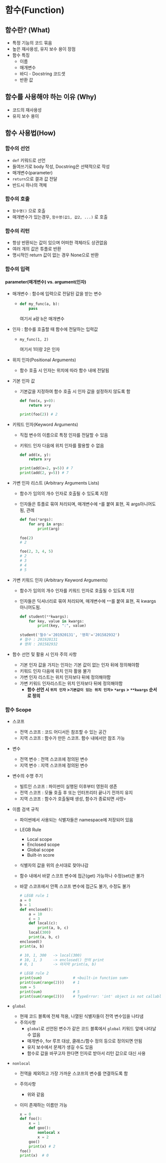 # 함수(Function)

## 함수란? (What)

- 특정 기능의 코드 묶음
- 높은 재사용성, 유지 보수 용이 장점
- 함수 특징
  - 이름
  - 매개변수
  - 바디 - Docstring 코드셋
  - 반환 값



## 함수를 사용해야 하는 이유 (Why)

- 코드의 재사용성
- 유지 보수 용이



## 함수 사용법(How)

### 함수의 선언

- `def` 키워드로 선언
- 들여쓰기로 body 작성, Docstring은 선택적으로 작성
- 매개변수(parameter)
-  `return`으로 결과 값 전달
  - 반드시 하나의 객체



### 함수의 호출

- `함수명()` 으로 호출
- 매개변수가 있는경우, `함수명(값1, 값2, ...)` 로 호출



### 함수의 리턴

- 항상 반환되는 값이 있으며 어떠한 객체라도 상관없음
- 여러 개의 값은 튜플로 반환
- 명시적인 return 값이 없는 경우 None으로 반환



### 함수의 입력

#### parameter(매개변수) vs. argument(인자)

- 매개변수 : 함수에 입력으로 전달된 값을 받는 변수

  - ```python
    def my_func(a, b):
    	pass
    ```

    여기서 a랑 b은 매개변수

- 인자 : 함수를 호출할 때 함수에 전달하는 입력값

  - ```
    my_func(1, 2)
    ```

    여기서 1이랑 2은 인자

- 위치 인자(Positional Arguments)
  - 함수 호출 시 인자는 위치에 따라 함수 내에 전달됨

- 기본 인자 값

  - 기본값을 지정하여 함수 호출 시 인자 값을 설정하지 않도록 함

    ```python
    def foo(x, y=0):
        return x+y
    
    print(foo(2)) # 2
    ```

- 키워드 인자(Keyword Arguments)

  - 직접 변수의 이름으로 특정 인자를 전달할 수 있음

  - 키워드 인자 다음에 위치 인자를 활용할 수 없음

    ```python
    def add(x, y):
        return x+y
    
    print(add(x=2, y=5)) # 7
    print(add(2, y=5)) # 7
    ```

- 가변 인자 리스트 (Arbitrary Arguments Lists)

  - 함수가 임의의 개수 인자로 호출될 수 있도록 지정

  - 인자들은 튜플로 묶여 처리되며, 매개변수에 `*`를 붙여 표현, 꼭 args아니어도 됨, 관례

    ```python
    def foo(*args):
    	for arg in args:
            print(arg)
          
    foo(2)
    # 2
    
    foo(2, 3, 4, 5)
    # 2
    # 3
    # 4
    # 5
    ```

- 가변 키워드 인자 (Arbitrary Keyword Arguments)

  - 함수가 임의의 개수 인자를 키워드 인자로 호출될 수 있도록 지정

  - 인자들은 딕셔너리로 묶여 처리되며, 매개변수에 `**`를 붙여 표현, 꼭 kwargs 아니어도됨.

    ```python
    def student(**kwargs):
        for key, value in kwargs:
            print(key, ":", value)
            
    student('철수'='201920131', '영희'='201582932')
    # 철수 : 201920131
    # 영희 : 201582932
    ```

- 함수 선언 및 활용 시 인자 주의 사항
  - 기본 인자 값을 가지는 인자는 기본 값이 없는 인자 뒤에 정의해야함
  - 키워드 인자 다음에 위치 인자 활용 불가
  - 가변 인자 리스트는 위치 인자보다 뒤에 정의해야함
  - 가변 키워드 인자리스트는 위치 인자보다 뒤에 정의해야함
    - **함수 선언 시 `위치 인자` >`기본값이 있는 위치 인자`> `*args` > `**kwargs` 순서로 정의**

### 함수 Scope

- 스코프
  - 전역 스코프 : 코드 어디서든 참조할 수 있는 공간
  - 지역 스코프 : 함수가 만든 스코프. 함수 내에서만 참조 가능

- 변수
  - 전역 변수 : 전역 스코프에 정의된 변수
  - 지역 변수 : 지역 스코프에 정의된 변수
- 변수의 수명 주기
  - 빌트인 스코프 : 파이썬이 실행된 이후부터 영원히 생존
  - 전역 스코프 : 모듈 호출 후 또는 인터프리터 끝나기 전까지 유지
  - 지역 스코프 : 함수가 호출될때 생성, 함수가 종료되면 사망:skull:

- 이름 검색 규칙

  - 파이썬에서 사용되는 식별자들은 namespace에 저장되어 있음

  - LEGB Rule

    - Local scope
    - Enclosed scope
    - Global scope
    - Built-in score

  - 식별자의 값을 위의 순서대로 찾아나감

  - 함수 내에서 바깥 스코프 변수에 접근(get) 가능하나 수정(set)은 불가

  - 바깥 스코프에서 안쪽 스코프 변수에 접근도 불가, 수정도 불가

    ```python
    # LEGB rule 1
    a = 0
    b = 1
    def enclosed():
        a = 10
        c = 3
        def local(c):
            print(a, b, c)
        local(300)
        print(a, b, c)
    enclosed()
    print(a, b)
    
    # 10, 1, 300   -> local(300)
    # 10, 1, 3     -> enclosed() 안의 print
    # 0, 1         -> 마지막 print(a, b)
    ```

    ```python
    # LEGB rule 2
    print(sum)              # <built-in function sum>
    print(sum(range(2)))    # 1
    sum = 5         
    print(sum)              # 5
    print(sum(range(2)))    # TypeError: 'int' object is not callable
    ```

    

- `global`
  - 현재 코드 블록에 전체 적용, 나열된 식별자들이 전역 변수임을 나타냄
  - 주의사항
    - `global`로 선언된 변수가 같은 코드 블록에서 `global` 키워드 앞에 나타날 수 없음
    - 매개변수, for 루프 대상, 클래스/함수 정의 등으로 정의되면 안됨
    - 유지 보수에서 문제가 생길 수도 있음
    - 함수로 값을 바꾸고자 한다면 인자로 받아서 리턴 값으로 대신 사용

- `nonlocal`

  - 전역을 제외하고 가장 가까운 스코프의 변수를 연결하도록 함

  - 주의사항

    - 위와 같음

  - 이미 존재하는 이름만 가능

    ```python
    x = 0
    def foo():
        x = 1
        def goo():
            nonlocal x
            x = 2
        goo()
        print(x) # 2
    foo()
    print(x)  # 0
    ```

